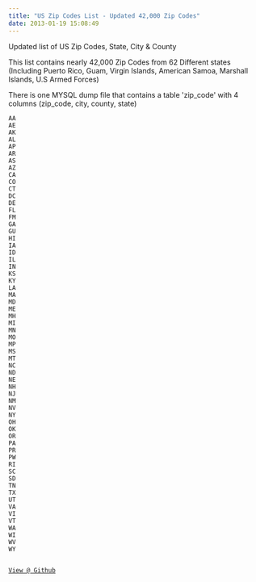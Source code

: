 ```yaml
---
title: "US Zip Codes List - Updated 42,000 Zip Codes"
date: 2013-01-19 15:08:49
---
```


Updated list of US Zip Codes, State, City &amp; County

This list contains nearly 42,000 Zip Codes from 62 Different states (Including Puerto Rico, Guam, Virgin Islands, American Samoa, Marshall Islands, U.S Armed Forces)

There is one MYSQL dump file that contains a table 'zip_code' with 4 columns (zip_code, city, county, state)
<pre><code>AA
AE
AK
AL
AP
AR
AS
AZ
CA
CO
CT
DC
DE
FL
FM
GA
GU
HI
IA
ID
IL
IN
KS
KY
LA
MA
MD
ME
MH
MI
MN
MO
MP
MS
MT
NC
ND
NE
NH
NJ
NM
NV
NY
OH
OK
OR
PA
PR
PW
RI
SC
SD
TN
TX
UT
VA
VI
VT
WA
WI
WV
WY


<a href="https://github.com/VinceG/US-Zip-Codes" target="_blank">View @ Github</a></code></pre>
